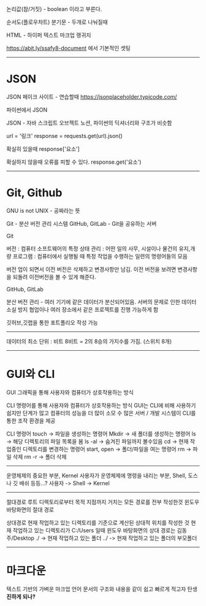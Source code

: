 논리값(참/거짓) - boolean 이라고 부른다.

순서도(플로우차트)
분기문 - 두개로 나눠질때

HTML - 하이퍼 텍스트 마크업 랭귀지


https://abit.ly/ssafy8-document 에서 기본적인 셋팅


-----------------------------------------------------------------------
# JSON

JSON 페이크 사이트 - 연습할때 
https://jsonplaceholder.typicode.com/

파이썬에서 JSON 

JSON - 자바 스크립트 오브젝트 노션, 파이썬의 딕셔너리와 구조가 비슷함

url = '링크'
response = requests.get(url).json()

확실히 있을때
response['요소']

확실하지 않을때 오류를 피할 수 있다.
response.get('요소')

--------------------------------------------------------------------------
# Git, Github

GNU is not UNIX - 공짜라는 뜻


Git - 분산 버전 관리 시스템
GitHub, GitLab - Git을 공유하는 서버

Git

버전 : 컴퓨터 소프트웨어의 특정 상태
관리 : 어떤 일의 사무, 시설이나 물건의 유지,개량
프로그램 : 컴퓨터에서 실행될 때 특정 작업을 수행하는 일련의 명령어들의 모음

버전 업이 되면서 이전 버전은 삭제하고 변경사항만 남김.
이전 버전을 보려면 변경사항을 되돌려 이전버전을 볼 수 있게 해준다.



GitHub, GitLab

분산 버전 관리 - 여러 기기에 같은 데이터가 분산되어있음.
서버의 문제로 인한 데이터 소실 방지
협업이나 여러 장소에서 같은 프로젝트를 진행 가능하게 함

깃허브,깃랩을 통한 포트폴리오 작성 가능


--------------------------------------------------------------------------

데이터의 최소 단위 : 비트
8비트 = 2의 8승의 가지수를 가짐. (스위치 8개)

--------------------------------------------------------------------------
# GUI와 CLI

GUI
그래픽을 통해 사용자와 컴퓨터가 상호작용하는 방식

CLI
명령어를 통해 사용자와 컴퓨터가 상호작용하는 방식
GUI는 CLI에 비해 사용하기 쉽지만 단계가 많고 컴퓨터의 성능을 더 많이 소모
수 많은 서버 / 개발 시스템이 CLI를 통한 조작 환경을 제공

CLI 명령어
touch -> 파일을 생성하는 명령어
Mkdir -> 새 폴더를 생성하는 명령어
ls -> 해당 디렉토리의 파일 목록을 봄
ls -al -> 숨겨진 파일까지 볼수있음
cd -> 현재 작업중인 디렉토리를 변경하는 명령어
start, open -> 폴더/파일을 여는 명령어
rm -> 파일 삭제
rm -r -> 폴더 삭제

---------------------------------------------------------------------------
운영체제의 중요한 부분, Kernel
사용자가 운영체제에 명령을 내리는 부분, Shell, 도스나 깃 배쉬 등등...?
사용자 -> Shell -> Kernel


----------------------------------


절대경로
루트 디렉토리로부터 목적 지점까지 거치는 모든 경로를 전부 작성한것
윈도우 바탕화면의 절대 경로

상대경로
현재 작업하고 있는 디렉토리를 기준으로 계산된 상대적 위치를 작성한 것
현재 작업하고 있는 디렉토리가 C:/Users 일때 윈도우 바탕화면의 상대 경로는 김동주/Desktop
./ -> 현재 작업하고 있는 폴더
../ -> 현재 작업하고 있는 폴더의 부모폴더

----------------------------------------------
# 마크다운
텍스트 기반의 가벼운 마크업 언어
문서의 구조와 내용을 같이 쉽고 빠르게 적고자 탄생
<b> 진하게 되나?<b/>
 
